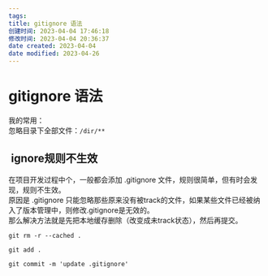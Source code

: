 ```yaml
---
tags: 
title: gitignore 语法
创建时间: 2023-04-04 17:46:18
修改时间: 2023-04-04 20:36:37
date created: 2023-04-04
date modified: 2023-04-26
---
```


# gitignore 语法

我的常用：  
忽略目录下全部文件：`/dir/**`

##  ignore规则不生效

在项目开发过程中个，一般都会添加 .gitignore 文件，规则很简单，但有时会发现，规则不生效。  
原因是 .gitignore 只能忽略那些原来没有被track的文件，如果某些文件已经被纳入了版本管理中，则修改.gitignore是无效的。  
那么解决方法就是先把本地缓存删除（改变成未track状态），然后再提交。

```fallback
git rm -r --cached .

git add .

git commit -m 'update .gitignore'
```
